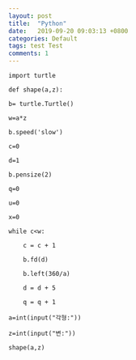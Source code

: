 ```yaml
---
layout: post
title:  "Python"
date:   2019-09-20 09:03:13 +0800
categories: Default
tags: test Test
comments: 1
---
```

    import turtle

    def shape(a,z):

    b= turtle.Turtle()
    
    w=a*z
    
    b.speed('slow')
    
    c=0
    
    d=1
    
    b.pensize(2)
    
    q=0
    
    u=0
    
    x=0
    
    while c<w:
    
        c = c + 1
        
        b.fd(d)
        
        b.left(360/a)
        
        d = d + 5
        
        q = q + 1

    a=int(input("각형:"))

    z=int(input("변:"))

    shape(a,z)



[jekyll-docs]: https://jekyllrb.com/docs/home
[jekyll-gh]:   https://github.com/jekyll/jekyll
[jekyll-talk]: https://talk.jekyllrb.com/

